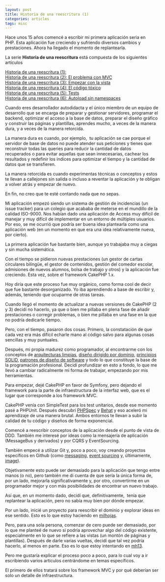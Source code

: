 ```yaml
---
layout: post
title: Historia de una reescritura (1)
categories: articles
tags: misc
---
```


Hace unos 15 años comencé a escribir mi primera aplicación seria en PHP. Esta aplicación fue creciendo y sufriendo diversos cambios y prestaciones. Ahora ha llegado el momento de replantearla.

La serie **Historia de una reescritura** está compuesta de los siguientes artículos

[Historia de una reescritura (1):](historia-de-una-reescritura-1.md)  
[Historia de una reescritura (2): El problema con MVC](historia-de-una-reescritura-2-el-problema-con-mvc.md)  
[Historia de una reescritura (3): Empezar con la vista](historia-de-una-reescritura-3-empezar-con-la-vista.md)  
[Historia de una reescritura (4): El código tóxico](historia-de-una-reescritura-4-codigo-toxico.md)  
[Historia de una reescritura (5): Tests](historia-de-una-reescritura-5-tests.md)  
[Historia de una reescritura (6): Autoload sin namespaces](historia-de-una-reescritura-6-autoload-sin-namespaces.md)

Cuando eres desarrollador autodidacta y el único miembro de un equipo de desarrollo que se encarga de preparar y gestionar servidores, programar el backend, optimizar el acceso a la base de datos, preparar el diseño gráfico y construir las páginas y plantillas, aprendes mucho, a veces de la manera dura, y a veces de la manera retorcida.

La manera dura es cuando, por ejemplo,  tu aplicación se cae porque el servidor de base de datos no puede atender sus peticiones y tienes que reconstruir todas las queries para reducir la cantidad de datos recuperados o para evitar aquellas que sean innecesarias, cachear los resultados y redefinir los índices para optimizar el tiempo y la cantidad de datos que se transfieren.

La manera retorcida es cuando experimentas técnicas o conceptos y estos te llevan a callejones sin salida o incluso a reventar la aplicación y te obligan a volver atrás y empezar de nuevo.

En fin, no creo que te esté contando nada que no sepas.

Mi aplicación empezó siendo un sistema de gestión de incidencias (un issue tracker) para un colegio que acababa de meterse en el mundillo de la calidad ISO-9000. Nos habían dado una aplicación de Access muy difícil de manejar y muy difícil de implementar en un entorno de múltiples usuarios. Por eso, se me ocurrió que podría ser buena idea plantearla como una aplicación web (en un momento en que era una idea relativamente nueva, por cierto).

La primera aplicación fue bastante bien, aunque yo trabajaba muy a ciegas y sin mucha sistemática.

Con el tiempo se pidieron nuevas prestaciones (un gestor de cartas circulares bilíngüe, el gestor de contenidos, gestión del comedor escolar, admisiones de nuevos alumnos, bolsa de trabajo y otros) y la aplicación fue creciendo. Esta vez, sobre el framework CakePHP 1.x.

Hoy diría que este proceso fue muy orgánico, como forma cool de decir que fue bastante desorganizado. Yo iba aprendiendo a base de escribir y, además, teniendo que ocuparme de otras tareas.

Cuando llegó el momento de actualizar a nuevas versiones de CakePHP (2 y 3) decidí no hacerlo, ya que o bien me pillaba en plena fase de añadir prestaciones o corregir problemas, o bien me pillaba en una fase en la que no podría dedicarle tiempo.

Pero, con el tiempo, pasaron dos cosas. Primero, la constatación de que cada vez era más difícil echarle mano al código salvo para algunas cosas sencillas y muy puntuales.

Después, mi propia madurez como programador, al encontrarme con los conceptos de <a href="https://8thlight.com/blog/uncle-bob/2012/08/13/the-clean-architecture.html">arquitecturas limpias</a>, <a href="https://es.wikipedia.org/wiki/Diseño_guiado_por_el_dominio">diseño dirigido por dominio</a>, <a href="http://butunclebob.com/ArticleS.UncleBob.PrinciplesOfOod">principios SOLID</a>, <a href="https://www.google.es/url?sa=t&rct=j&q=&esrc=s&source=web&cd=3&cad=rja&uact=8&ved=0ahUKEwi63YmQ-rzSAhVJuBQKHdi9A_EQFgg2MAI&url=https%3A%2F%2Fsourcemaking.com%2Fdesign_patterns&usg=AFQjCNF8c3A6aKULZtU0aBMePB5kbDvyCA&sig2=sTF6IDiaRU2HFf-aDFuA8Q">patrones de diseño de software</a> y todo lo que constituye la base de la programación profesional. Decidí profundizar en esto a fondo, lo que me llevó a cambiar radicalmente mi forma de trabajar, empezando por mis herramientas.

Para empezar, dejé CakePHP en favor de Symfony, pero dejando el framework para la parte de infraestructura de la interfaz web, que es el lugar que corresponde a los framework MVC.

CakePHP venía con SimpleTest para los test unitarios, desde ese momento pasé a PHPUnit. Después descubrí <a href="http://www.phpspec.net/en/stable/">PHPSpec</a> y <a href="http://behat.org/en/latest/">Behat</a> y eso aceleró mi aprendizaje de una manera brutal. Ambos entornos te llevan a subir la calidad de tu código y diseños de forma exponencial.

Comencé a reescribir conceptos de la aplicación desde el punto de vista de DDD. También me interesé por ideas como la mensajería de aplicación (MessageBus y derivados) y por CQRS y EventSourcing.

También empecé a utilizar Git y, poco a poco, voy creando proyectos específicos en Github (como <a href="https://github.com/franiglesias/messaging">messaging</a>, <a href="https://github.com/franiglesias/eventsourcing">event sourcing</a> y, últimamente, <a href="https://github.com/franiglesias/image">image</a>).

Objetivamente esto puede ser demasiado para la aplicación que tengo entre manos (o no), pero también me di cuenta de que sería la única forma de, por un lado, mejorarla significativamente y, por otro, convertirme en un programador mejor y con más posibilidades de encontrar un nuevo trabajo.

Así que, en un momento dado, decidí que, definitivamente,  tenía que replantear la aplicación, pero no sabía muy bien por dónde empezar.

Por un lado, inicié un proyecto para reescribir el dominio y explorar ideas en ese sentido. Esto es lo que estoy haciendo en <a href="https://github.com/franiglesias/milhojas">milhojas</a>.

Pero, para una sola persona, comenzar de cero puede ser demasiado, por lo que me planteé de nuevo si podría aprovechar algo del código existente, especialmente en lo que se refiere a las vistas (un montón de páginas y plantillas). Después de darle varias vueltas, decidí que tal vez podría hacerlo, al menos en parte. Eso es lo que estoy intentando en <a href="https://github.com/franiglesias/mh13">mh13</a>.

Pero me gustaría explicar el proceso poco a poco, para lo cual voy a ir escribiendo varios artículos centrándome en temas específicos.

El primero de ellos tratará sobre los framework MVC y por qué deberían ser solo un detalle de infraestructura.
